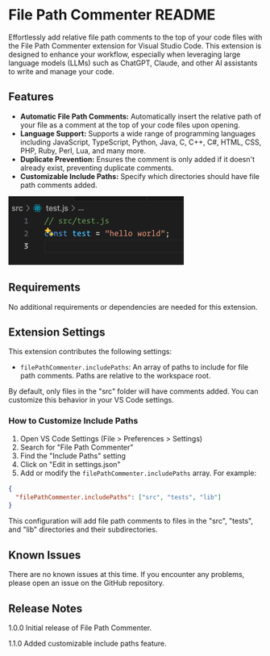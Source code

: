 # File Path Commenter README

Effortlessly add relative file path comments to the top of your code files with the File Path Commenter extension for Visual Studio Code. This extension is designed to enhance your workflow, especially when leveraging large language models (LLMs) such as ChatGPT, Claude, and other AI assistants to write and manage your code.

## Features

- **Automatic File Path Comments:** Automatically insert the relative path of your file as a comment at the top of your code files upon opening.
- **Language Support:** Supports a wide range of programming languages including JavaScript, TypeScript, Python, Java, C, C++, C#, HTML, CSS, PHP, Ruby, Perl, Lua, and many more.
- **Duplicate Prevention:** Ensures the comment is only added if it doesn't already exist, preventing duplicate comments.
- **Customizable Include Paths:** Specify which directories should have file path comments added.

![Example](preview.png)

## Requirements

No additional requirements or dependencies are needed for this extension.

## Extension Settings

This extension contributes the following settings:

- `filePathCommenter.includePaths`: An array of paths to include for file path comments. Paths are relative to the workspace root.

By default, only files in the "src" folder will have comments added. You can customize this behavior in your VS Code settings.

### How to Customize Include Paths

1. Open VS Code Settings (File > Preferences > Settings)
2. Search for "File Path Commenter"
3. Find the "Include Paths" setting
4. Click on "Edit in settings.json"
5. Add or modify the `filePathCommenter.includePaths` array. For example:

```json
{
  "filePathCommenter.includePaths": ["src", "tests", "lib"]
}
```

This configuration will add file path comments to files in the "src", "tests", and "lib" directories and their subdirectories.

## Known Issues

There are no known issues at this time. If you encounter any problems, please open an issue on the GitHub repository.

## Release Notes

1.0.0
Initial release of File Path Commenter.

1.1.0
Added customizable include paths feature.